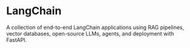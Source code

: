 # LangChain
A collection of end-to-end LangChain applications using RAG pipelines, vector databases, open-source LLMs, agents, and deployment with FastAPI.
